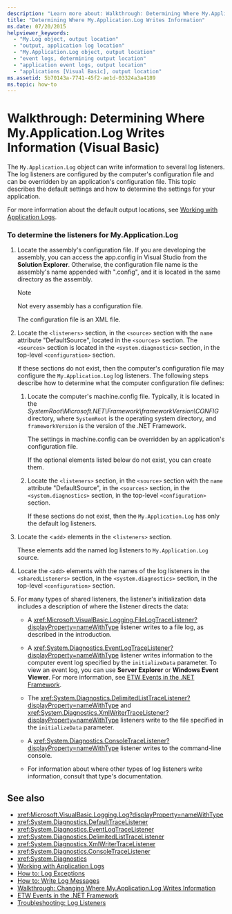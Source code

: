 ```yaml
---
description: "Learn more about: Walkthrough: Determining Where My.Application.Log Writes Information (Visual Basic)"
title: "Determining Where My.Application.Log Writes Information"
ms.date: 07/20/2015
helpviewer_keywords:
  - "My.Log object, output location"
  - "output, application log location"
  - "My.Application.Log object, output location"
  - "event logs, determining output location"
  - "application event logs, output location"
  - "applications [Visual Basic], output location"
ms.assetid: 5b70143a-7741-45f2-ae1d-03324a3a4189
ms.topic: how-to
---
```


# Walkthrough: Determining Where My.Application.Log Writes Information (Visual Basic)

The `My.Application.Log` object can write information to several log listeners. The log listeners are configured by the computer's configuration file and can be overridden by an application's configuration file. This topic describes the default settings and how to determine the settings for your application.

For more information about the default output locations, see [Working with Application Logs](working-with-application-logs.md).

### To determine the listeners for My.Application.Log

1. Locate the assembly's configuration file. If you are developing the assembly, you can access the app.config in Visual Studio from the **Solution Explorer**. Otherwise, the configuration file name is the assembly's name appended with ".config", and it is located in the same directory as the assembly.

    > [!NOTE]
    > Not every assembly has a configuration file.

    The configuration file is an XML file.

2. Locate the `<listeners>` section, in the `<source>` section with the `name` attribute "DefaultSource", located in the `<sources>` section. The `<sources>` section is located in the `<system.diagnostics>` section, in the top-level `<configuration>` section.

    If these sections do not exist, then the computer's configuration file may configure the `My.Application.Log` log listeners. The following steps describe how to determine what the computer configuration file defines:

    1. Locate the computer's machine.config file. Typically, it is located in the *SystemRoot\Microsoft.NET\Framework\frameworkVersion\CONFIG* directory, where `SystemRoot` is the operating system directory, and `frameworkVersion` is the version of the .NET Framework.

        The settings in machine.config can be overridden by an application's configuration file.

        If the optional elements listed below do not exist, you can create them.

    2. Locate the `<listeners>` section, in the `<source>` section with the `name` attribute "DefaultSource", in the `<sources>` section, in the `<system.diagnostics>` section, in the top-level `<configuration>` section.

        If these sections do not exist, then the `My.Application.Log` has only the default log listeners.

3. Locate the <`add>` elements in the <`listeners>` section.

     These elements add the named log listeners to `My.Application.Log` source.

4. Locate the `<add>` elements with the names of the log listeners in the `<sharedListeners>` section, in the `<system.diagnostics>` section, in the top-level `<configuration>` section.

5. For many types of shared listeners, the listener's initialization data includes a description of where the listener directs the data:

    - A <xref:Microsoft.VisualBasic.Logging.FileLogTraceListener?displayProperty=nameWithType> listener writes to a file log, as described in the introduction.

    - A <xref:System.Diagnostics.EventLogTraceListener?displayProperty=nameWithType> listener writes information to the computer event log specified by the `initializeData` parameter. To view an event log, you can use **Server Explorer** or **Windows Event Viewer**. For more information, see [ETW Events in the .NET Framework](../../../../framework/performance/etw-events.md).

    - The <xref:System.Diagnostics.DelimitedListTraceListener?displayProperty=nameWithType> and <xref:System.Diagnostics.XmlWriterTraceListener?displayProperty=nameWithType> listeners write to the file specified in the `initializeData` parameter.

    - A <xref:System.Diagnostics.ConsoleTraceListener?displayProperty=nameWithType> listener writes to the command-line console.

    - For information about where other types of log listeners write information, consult that type's documentation.

## See also

- <xref:Microsoft.VisualBasic.Logging.Log?displayProperty=nameWithType>
- <xref:System.Diagnostics.DefaultTraceListener>
- <xref:System.Diagnostics.EventLogTraceListener>
- <xref:System.Diagnostics.DelimitedListTraceListener>
- <xref:System.Diagnostics.XmlWriterTraceListener>
- <xref:System.Diagnostics.ConsoleTraceListener>
- <xref:System.Diagnostics>
- [Working with Application Logs](working-with-application-logs.md)
- [How to: Log Exceptions](how-to-log-exceptions.md)
- [How to: Write Log Messages](how-to-write-log-messages.md)
- [Walkthrough: Changing Where My.Application.Log Writes Information](walkthrough-changing-where-my-application-log-writes-information.md)
- [ETW Events in the .NET Framework](../../../../framework/performance/etw-events.md)
- [Troubleshooting: Log Listeners](troubleshooting-log-listeners.md)
